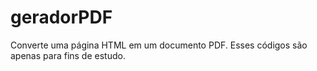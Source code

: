 # geradorPDF
Converte uma página HTML em um documento PDF. Esses códigos são apenas para fins de estudo.
